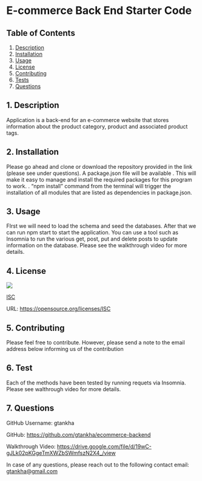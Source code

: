 # E-commerce Back End Starter Code
 ## Table of Contents

  1. [Description](#description)
  2. [Installation](#installation)
  3. [Usage](#usage)
  4. [License](#license)
  5. [Contributing](#contributing)
  6. [Tests](#tests)
  7. [Questions](#questions)


  <a name="description"></a>
  ## 1. Description

 Application is a back-end for an e-commerce website that stores information about the product category, product and associated product tags.
 
  <a name="installation"></a> 
  ## 2. Installation

 Please go ahead and clone or download the repository provided in the link (please see under questions).  A package.json file will be available . This will make it easy to manage and install the required packages for this program to work. . “npm install” command from the terminal will trigger the installation of all modules that are listed as dependencies in package.json.

  <a name="usage"></a> 
  ## 3. Usage

  FIrst we will need to load the schema and seed the databases. After that we can run npm start to start the application. You can use a tool such as Insomnia to run the various get, post, put and delete posts to update information on the database. Please see the walkthrough video for more details.

  <a name="license"></a> 
  ## 4. License
   ![](https://img.shields.io/badge/License-ISC-blue.svg)
  
  [ISC](https://opensource.org/licenses/ISC)

  URL: https://opensource.org/licenses/ISC

  <a name="contributing"></a>
  ## 5. Contributing
    
  Please feel free to contribute. However, please send a note to the email address below informing us of the contribution

  <a name="tests"></a> 
  ## 6. Test
      
  Each of the methods have been tested by running requets via Insomnia. Please see walthrough video for more details.

  <a name="questions"></a> 
  ## 7. Questions
  
  GitHub Username: gtankha

  GitHub: https://github.com/gtankha/ecommerce-backend

  Walkthrough Video: https://drive.google.com/file/d/19wC-gJLk02pKGgeTmXWZbSWmfszN2X4_/view
  
  In case of any questions, please reach out to the following contact email: gtankha@gmail.com

